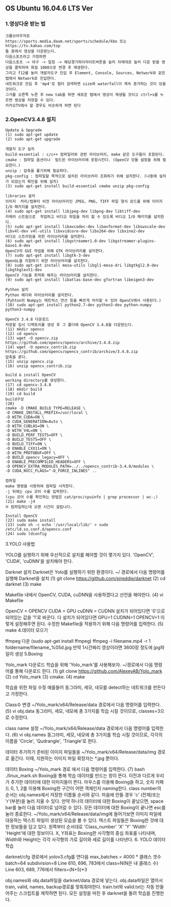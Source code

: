 ## OS Ubuntu 16.04.6 LTS Ver

### 1.영상다운 받는 법
```
크롬브라우저로
https://sports.media.daum.net/sports/schedule/kbo 또는 https://tv.kakao.com/top
둘 중에서 영상을 다운받는다.
다음스포츠라고 가정하면
다음스포츠 -> 야구 -> 일정 -> 해당경기하이라이트버튼을 눌러 차례대로 눌러 다운 받을 영상을 클릭하여 화질 1080으로 변경 후 재생한다.
그리고 f12를 눌러 개발자도구 진입 후 Element, Console, Sources, Network와 같은 탭에서 Network로 진입한다.
네트워크로 진입 후 'mp4'로 필터 검색하면 size와 waterfall이 계속 증가하는 것이 있을 것이다.
그거를 오른쪽 누른 후 new tab을 하면 새로운 탭에서 영상이 재생될 것이고 ctrl+s를 누르면 영상을 저장할 수 있다.
카카오TV에서 할 경우도 비슷하게 하면 된다
```

### 2.OpenCV3.4.8 설치
```
Update & Upgrade
(1) sudo apt-get update
(2) sudo apt-get upgrade

개발자 도구 설치
build-essential : c/c++ 컴파일러와 관련 라이브러리, make 같은 도구들이 포함된다.
cmake : 컴파일 옵션이나  빌드된 라이브러리에 포함시킨다. (OpenCV 모듈 설정을 위해 필요한다.)
unzip : 압축을 풀기위해 필요하다.
pkg-config : 컴파일할 목적으로 설치된 라이브러리 조화하기 위해 설치한다. (나중에 설치가 되었는지 확인을 위해 설치)
(3) sudo apt-get install build-essential cmake unzip pkg-config

libraries 설치
이미지  처리/컴퓨터 비전 라이브러리인 JPEG, PNG, TIFF 파일 형식 로드를 위해 이미지 I/O 패키지를 설치한다.
(4) sudo apt-get install libjpeg-dev libpng-dev libtiff-dev
카메라 스트림으로  작업하고 비디오 파일을 처리 할 수 있도록 비디오 I/O 패키지를 설치한다.
(5) sudo apt-get install libavcodec-dev libavformat-dev libswscale-dev libv4l-dev v4l-utils libxvidcore-dev libx264-dev libxine2-dev
비디오 스트리밍을 위한 라이브러리를 설치한다.
(6) sudo apt-get install libgstreamer1.0-dev libgstreamer-plugins-base1.0-dev
OpenCV의 GUI 작업을 위해 GTK 라이브러리를 설치한다.
(7) sudo apt-get install libgtk-3-dev
OpenGL을 지원하기 위한 라이브러리를 설치한다.
(8) sudo apt-get install mesa-utils libgl1-mesa-dri libgtkgl2.0-dev libgtkglext1-dev
OpenCV 기능을 최적화 해주는 라이브러리를 설치한다.
(9) sudo apt-get install libatlas-base-dev gfortran libeigen3-dev

Python 설치
Python 헤더와 라이브러리를 설치한다.
(Pyhton의 Numpy는 매트릭스 연산 등을 빠르게 처리할 수 있어 OpenCV에서 사용된다.)
(10) sudo apt-get install python2.7-dev python3-dev python-numpy python3-numpy

OpenCV 3.4.8 다운로드
저장할 임시 디렉토리를 생성 후 그 폴더에 OpenCV 3.4.8을 다운받는다.
(11) mkdir opencv
(12) cd opencv
(13) wget -O opencv.zip https://github.com/opencv/opencv/archive/3.4.8.zip
(14) wget -O opencv_contrib.zip https://github.com/opencv/opencv_contrib/archive/3.4.8.zip
압축을 푼다.
(15) unzip opencv.zip
(16) unzip opencv_contrib.zip

build & install OpenCV
working directory를 생성한다.
(17) cd opencv-3.4.8
(18) mkdir build
(19) cd build
build구성
(20) 
cmake -D CMAKE_BUILD_TYPE=RELEASE \
-D CMAKE_INSTALL_PREFIX=/usr/local \
-D WITH_CUDA=ON \
-D CUDA_GENERATION=Auto \
-D WITH_CUBLAS=ON \
-D WITH_V4L=ON \
-D BUILD_PERF_TESTS=OFF \
-D BUILD_TESTS=OFF \
-D BUILD_TIFF=ON \
-D ENABLE_CXX11=ON \
-D WITH_PROTOBUF=OFF \
-D BUILD_opencv_legacy=OFF \
-D ENABLE_PRECOMPILED_HEADERS=OFF \
-D OPENCV_EXTRA_MODULES_PATH=../../opencv_contrib-3.4.8/modules \
-D CUDA_NVCC_FLAGS="-D_FORCE_INLINES" ..

컴파일
make 명령을 사용하여 컴파일 시작한다.
-j 뒤에는 cpu 코어 수를 입력한다.
(cpu 코어 수를 확인하는 방법은 cat/proc/cpuinfo | grep processor | wc-;)
(21) make -j4
※ 컴파일하는데 오랜 시간이 걸립니다.

Install OpenCV
(22) sudo make install
(23) sudo sh -c echo '/usr/local/lib/' > sudo /etc/ld.so.conf.d/opencv.conf
(24) sudo ldconfig
```
3.YOLO 사용법

YOLO를 실행하기 위해 우선적으로 설치를 해야할 것이 몇가지 있다.
'OpenCV', 'CUDA', 'cuDNN'을 설치해야 한다.

Darknet 설치
Darknet은 Yolo를 실행하기 위한 환경이다.
~/ 경로에서 다음 명령어를 실행해 Darknet을 설치
(1) git clone https://github.com/pjreddie/darknet
(2) cd darknet
(3) make

Makefile 내에서 OpenCV, CUDA, cuDNN을 사용하겠다고 선언을 해야한다.
(4) vi Makefile

OpenCV = OPENCV
CUDA = GPU
cuDNN = CUDNN
설치가 되어있다면 '0'으로 되어있는 값을 '1'로 바꾼다.
다 설치가 되어있다면
GPU=1
CUDNN=1
OPENCV=1
이렇게 설정해주면 된다.
수정한 Makefile을 적용하기 위해 다음 명령어를 입력한다.
(5) make
4.데이터 모으기

ffmpeg 다운 (sudo apt-get install ffmpeg)
ffmpeg -i filename.mp4 -r 1 foldername/filename_%05d.jpg
만약 1시간짜리 영상이라면 3600장 정도에 jpg파일이 생성
5.Boxing

Yolo_mark 다운로드
학습을 위해 'Yolo_mark'를 사용해보자.
~/경로에서 다음 명령어를 통해 다운로드 한다.
(1) git clone https://github.com/AlexeyAB/Yolo_mark
(2) cd Yolo_mark
(3) cmake.
(4) make

학습을 위한 파일 수정
예를들어 동그라미, 세모, 네모를 detect하는 네트워크를 만든다고 가정한다.

Class수 변경
~/Yolo_mark/x64/Release/data 경로에서 다음 명령어를 입력한다.
(5) vi obj.data
동그라미, 세모, 네모에 총 3가지를 학습  시킬 것이므로, classes=3으로 수정한다.

class name 설정
~/Yolo_mark/x64/Release/data 경로에서 다음 명령어를 입력한다.
(6) vi obj.names
동그라미, 세모, 네모에 총 3가지를 학습 시킬 것이므로, 각각의 이름을 'Circle', 'Qudrangle', 'Triangle'로 한다.

데이터 추가하기
준비된 이미지 파일들을 ~/Yolo_mark/x64/Release/data/img 경로로 옮긴다. 이때, 지원하는 이미지 파일 확장자는 *.jpg 뿐이다.

데이터 Boxing
~/Yolo_mark 경로 에서 다음 명령어를 입력한다.
(7) bash ./linux_mark.sh
Boxing을 통해 학습 데이터를 만드는 창이 뜬다. 이전과 다르게 우리가 추가한 데이터에 대한 이미지들이 뜬다. 
마우스를 이용해 Boxing을 하고, 숫자 키패드 0, 1, 2를 이용해 Boxing한 구간이 어떤 객체인지 naming한다. class number의 순서는 obj.names에서 저장한 이름들 순서와 같다. 마음에 안들 경우 'c' (전체)또는 'r'(부분)을 눌러 지울 수 있다. 만약 하나의 데이터에 대한 Boxing이 끝났으면, space bar를 눌러 다음 데이터로 넘어갈 수 있다.
모든 데이터에 대한 Boxing이 끝나면 esc를 눌러 종료한다.
~/Yolo_mark/x64/Release/data/img에 들어가보면 이미지 파일에 대응하는 텍스트 파일이 생성된 모습을 볼 수 있다. 
텍스트 파일들은 Boxing한 것에 대한 정보들을 담고 있다. 왼쪽부터 순서대로 'Class_number' 'X' 'Y' 'Width' 'Height'에 대한 정보이다. X, Y좌표는 Boxing한 사각형의 중심 좌표를 나타내며, Width와 Height는 각각 사각형의 가로 길이와 세로 길이를 나타낸다.
6. YOLO 데이터 학습

darknet/cfg 경로에서 yolov3.cfg를 연다음
max_batches = 4000 * 클래스 갯수
batch=64
subdivision=8
Line 610, 696, 783에서 class=N(N은 내 클래스 수)
Line 603, 689, 776에서 filters=(N+5)*3

obj.names와 obj.data파일을
darknet/data 경로에 넣는다.
obj.data파일은 열어서 train, valid, names, backup경로를 맞춰줘야한다.
train.txt와 valid.txt는 자동 만들어주는 스크립트를 제작하면 된다.
모든 설정을 마친 후 darknet을 돌려 학습을 진행한다.
